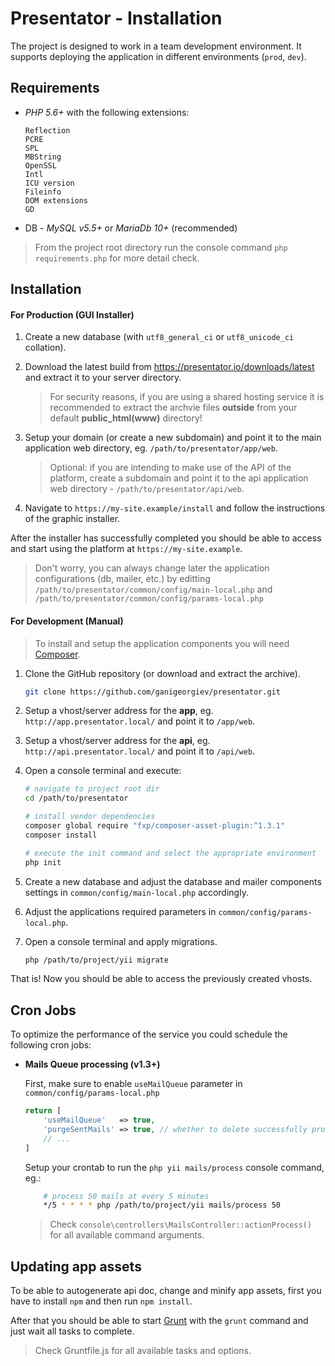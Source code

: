 Presentator - Installation
======================================================================

The project is designed to work in a team development environment.
It supports deploying the application in different environments (`prod`, `dev`).

## Requirements
- _PHP 5.6+_ with the following extensions:
    ```
    Reflection
    PCRE
    SPL
    MBString
    OpenSSL
    Intl
    ICU version
    Fileinfo
    DOM extensions
    GD
    ```

- DB - _MySQL v5.5+_ or _MariaDb 10+_ (recommended)

> From the project root directory run the console command `php requirements.php` for more detail check.

## Installation

#### For Production (GUI Installer)

1. Create a new database (with `utf8_general_ci` or `utf8_unicode_ci` collation).

2. Download the latest build from https://presentator.io/downloads/latest and extract it to your server directory.

    > For security reasons, if you are using a shared hosting service it is recommended to extract the archvie files **outside** from your default **public_html(www)** directory!

3. Setup your domain (or create a new subdomain) and point it to the main application web directory, eg. `/path/to/presentator/app/web`.

    > Optional: if you are intending to make use of the API of the platform, create a subdomain and point it to the api application web directory - `/path/to/presentator/api/web`.

4. Navigate to `https://my-site.example/install` and follow the instructions of the graphic installer.


After the installer has successfully completed you should be able to access and start using the platform at `https://my-site.example`.

> Don't worry, you can always change later the application configurations (db, mailer, etc.) by editting `/path/to/presentator/common/config/main-local.php` and `/path/to/presentator/common/config/params-local.php`


#### For Development (Manual)

> To install and setup the application components you will need [Composer](https://getcomposer.org/).

1. Clone the GitHub repository (or download and extract the archive).
    ```bash
    git clone https://github.com/ganigeorgiev/presentator.git
    ```

2. Setup a vhost/server address for the **app**, eg. `http://app.presentator.local/` and point it to `/app/web`.

3. Setup a vhost/server address for the **api**, eg. `http://api.presentator.local/` and point it to `/api/web`.

4. Open a console terminal and execute:
    ```bash
    # navigate to project root dir
    cd /path/to/presentator

    # install vendor dependencies
    composer global require "fxp/composer-asset-plugin:^1.3.1"
    composer install

    # execute the init command and select the appropriate environment
    php init
    ```

5. Create a new database and adjust the database and mailer components settings in `common/config/main-local.php` accordingly.

6. Adjust the applications required parameters in `common/config/params-local.php`.

7. Open a console terminal and apply migrations.
    ```bash
    php /path/to/project/yii migrate
    ```

That is! Now you should be able to access the previously created vhosts.


## Cron Jobs

To optimize the performance of the service you could schedule the following cron jobs:

- **Mails Queue processing (v1.3+)**

    First, make sure to enable `useMailQueue` parameter in `common/config/params-local.php`
    ```php
    return [
        'useMailQueue'   => true,
        'purgeSentMails' => true, // whether to delete successfully processed MailQueue records
        // ...
    ]
    ```
    Setup your crontab to run the `php yii mails/process` console command, eg.:
    ```bash
        # process 50 mails at every 5 minutes
        */5 * * * * php /path/to/project/yii mails/process 50
    ```
    > Check `console\controllers\MailsController::actionProcess()` for all available command arguments.

## Updating app assets

To be able to autogenerate api doc, change and minify app assets, first you have to install `npm` and then run `npm install`.

After that you should be able to start [Grunt](http://gruntjs.com/getting-started) with the `grunt` command and just wait all tasks to complete.

> Check Gruntfile.js for all available tasks and options.
